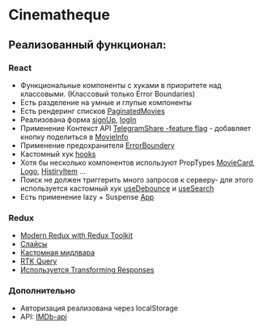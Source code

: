 # Cinematheque

## Реализованный функционал:

### React

- Функциональные компоненты c хуками в приоритете над классовыми. (Классовый только Error Boundaries)
- Есть разделение на умные и глупые компоненты
- Есть рендеринг списков [PaginatedMovies](https://github.com/Kuljeanne/cinematheque/blob/main/src/components/elements/PaginatedMovies/PaginatedIMovies.jsx)
- Реализована форма [signUp](https://github.com/Kuljeanne/cinematheque/blob/main/src/components/elements/SignIn/SignIn.jsx), [logIn](https://github.com/Kuljeanne/cinematheque/blob/main/src/components/elements/Login/Login.jsx)
- Применение Контекст API [TelegramShare -feature flag](https://github.com/Kuljeanne/cinematheque/tree/main/src/context) - добавляет кнопку поделиться в [MovieInfo](https://github.com/Kuljeanne/cinematheque/blob/main/src/components/pages/MovieInfo/MovieInfo.jsx)
- Применение предохранителя [ErrorBoundery](https://github.com/Kuljeanne/cinematheque/blob/main/src/components/elements/ErrorBoundary/ErrorBoundary.jsx)
- Кастомный хук [hooks](https://github.com/Kuljeanne/cinematheque/tree/main/src/hooks)
- Хотя бы несколько компонентов используют PropTypes [MovieCard](https://github.com/Kuljeanne/cinematheque/blob/main/src/components/ui/MovieCard/MovieCard.jsx), [Logo](https://github.com/Kuljeanne/cinematheque/blob/main/src/components/ui/Logo/Logo.jsx), [HistiryItem](https://github.com/Kuljeanne/cinematheque/blob/main/src/components/ui/HistoryItem/HistoryItem.jsx) ...
- Поиск не должен триггерить много запросов к серверу- для этого используется кастомный хук [useDebounce](https://github.com/Kuljeanne/cinematheque/blob/main/src/hooks/useDebounce.js) и [useSearch](https://github.com/Kuljeanne/cinematheque/blob/main/src/hooks/useSearch.js)
- Есть применение lazy + Suspense [App](https://github.com/Kuljeanne/cinematheque/blob/main/src/rotes/AppRotes.jsx)

### Redux

- [Modern Redux with Redux Toolkit](https://github.com/Kuljeanne/cinematheque/tree/main/src/store)
- [Cлайсы](https://github.com/Kuljeanne/cinematheque/blob/main/src/store/userSlice/userSlice.js)
- [Кастомная мидлвара](https://github.com/Kuljeanne/cinematheque/blob/main/src/store/middlewares/saveUserData.js)
- [RTK Query](https://github.com/Kuljeanne/cinematheque/blob/main/src/store/api/api.js)
- [Используется Transforming Responses](https://github.com/Kuljeanne/cinematheque/blob/main/src/store/api/api.js)

### Дополнительно
- Авторизация реализована через localStorage
- API: [IMDb-api](https://imdb-api.com/)
